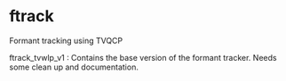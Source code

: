 # ftrack
Formant tracking using TVQCP

ftrack_tvwlp_v1 : Contains the base version of the formant tracker. Needs some clean up and documentation.
